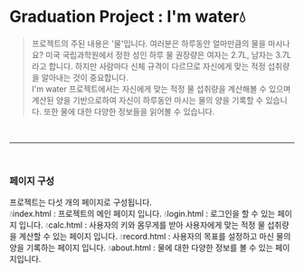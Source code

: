 # Graduation Project : I'm water💧
 > 프로젝트의 주된 내용은 '물'입니다. 여러분은 하루동안 얼마만큼의 물을 마시나요?
  미국 국립과학원에서 정한 성인 하루 물 권장량은 여자는 2.7L, 남자는 3.7L라고 합니다.
  하지만 사람마다 신체 규격이 다르므로 자신에게 맞는 적정 섭취량을 알아내는 것이 중요합니다.  
  I'm water 프로젝트에서는 자신에게 맞는 적정 물 섭취량을 계산해볼 수 있으며
  계산된 양을 기반으로하여 자신이 하루동안 마시는 물의 양을 기록할 수 있습니다.
  또한 물에 대한 다양한 정보들을 읽어볼 수 있습니다.  
  
<br/>
  
------------

<br/>

### 페이지 구성
  프로젝트는 다섯 개의 페이지로 구성됩니다.  
   💧index.html : 프로젝트의 메인 페이지 입니다. 
   💧login.html : 로그인을 할 수 있는 페이지 입니다.
   💧calc.html : 사용자의 키와 몸무게를 받아 사용자에게 맞는 적정 물 섭취량을 계산할 수 있는 페이지 입니다.
   💧record.html : 사용자의 목표를 설정하고 마신 물의 양을 기록하는 페이지 입니다.
   💧about.html : 물에 대한 다양한 정보를 볼 수 있는 페이지입니다.

<br/>
